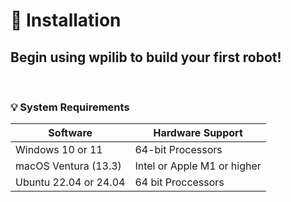<h1>🔧 Installation</h1>
<h2>Begin using wpilib to build your first robot!</h2>

<br>

<h3>💡 System Requirements</h3>

| Software    | Hardware Support |
| -------- | ------- |
| Windows 10 or 11  | 64-bit Processors    |
| macOS Ventura (13.3) | Intel or Apple M1 or higher     |
| Ubuntu 22.04 or 24.04    | 64 bit Proccessors    |
